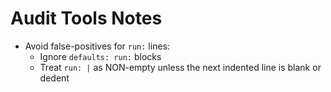 ﻿# Audit Tools Notes
- Avoid false-positives for `run:` lines:
  * Ignore `defaults: run:` blocks
  * Treat `run: |` as NON-empty unless the next indented line is blank or dedent
